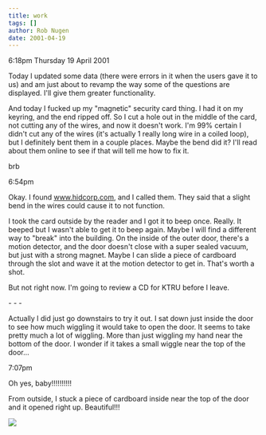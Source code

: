 ```yaml
---
title: work
tags: []
author: Rob Nugen
date: 2001-04-19
---
```


<p class=date>6:18pm Thursday 19 April 2001</p>

<p>Today I updated some data (there were errors in it
when the users gave it to us) and am just about to
revamp the way some of the questions are displayed. 
I'll give them greater functionality.</p>

<p>And today I fucked up my "magnetic" security card
thing.  I had it on my keyring, and the end ripped
off.  So I cut a hole out in the middle of the card,
not cutting any of the wires, and now it doesn't work.
 I'm 99% certain I didn't cut any of the wires (it's
actually 1 really long wire in a coiled loop), but I
definitely bent them in a couple places.  Maybe the
bend did it?  I'll read about them online to see if
that will tell me how to fix it.</p>

<p>brb</p>

<p class=date>6:54pm</p>

<p>Okay.  I found <a
href="https://www.hidcorp.com/">www.hidcorp.com</a>,
and I called them.  They said that a slight bend in
the wires could cause it to not function.</p>

<p>I took the card outside by the reader and I got it
to beep once.  Really.  It beeped but I wasn't able to
get it to beep again.  Maybe I will find a different
way to "break" into the building.  On the inside of
the outer door, there's a motion detector, and the
door doesn't close with a super sealed vacuum, but
just with a strong magnet.  Maybe I can slide a piece
of cardboard through the slot and wave it at the
motion detector to get in.  That's worth a shot.</p>

<p>But not right now.  I'm going to review a CD for
KTRU before I leave.</p>

<p>- - -</p>

<p>Actually I did just go downstairs to try it out.  I
sat down just inside the door to see how much wiggling
it would take to open the door.  It seems to take
pretty much a lot of wiggling.  More than just
wiggling my hand near the bottom of the door.  I
wonder if it takes a small wiggle near the top of the
door...</p>

<p class=date>7:07pm</p>

<p>Oh yes, baby!!!!!!!!!!</p>

<p>From outside, I stuck a piece of cardboard inside
near the top of the door and it opened right up. 
Beautiful!!!</p>

<p><img src="/images/rob/wL-ROB.gif"/></p>
